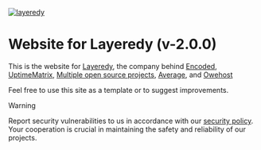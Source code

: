 [![layeredy](https://r2.layeredy.com/wordmark.png)](https://layeredy.com)

# Website for Layeredy (v-2.0.0)
This is the website for [Layeredy](https://layeredy.com), the company behind [Encoded](https://encoded.sh), [UptimeMatrix](https://uptimematrix.com), [Multiple open source projects](https://github.com/layeredy), [Average](https://averagebot.com), and [Owehost](https://owehost.com)

Feel free to use this site as a template or to suggest improvements. 

> [!WARNING]
> Report security vulnerabilities to us in accordance with our [security policy](https://layeredy.com/security-policy/). Your cooperation is crucial in maintaining the safety and reliability of our projects.
